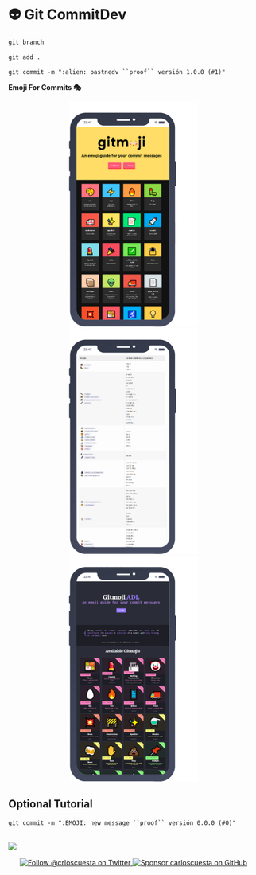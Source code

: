# 👽 Git CommitDev 

```
git branch 
```

```
git add .
```
```
git commit -m ":alien: bastnedv ``proof`` versión 1.0.0 (#1)"
```
**Emoji For Commits 🎭**
    <!----> 
  <div align="center"> 
    <a href="https://gitmoji.dev/" target="_blank" ><img src="/assets/img/gitmoji.png" width="260px" alt="" > </a>
    <a href="https://babakks.github.io/article/2020/07/03/emojis-in-git-commit-messages.html"target="_blank" ><img src="/assets/img/Emojis for Better.png"width="260px" alt=""></a>
    <a href="https://gitmoji.avaldigitallabs.com/"target="_blank" ><img src="/assets/img/gitmoji adl.png" width="260px"alt=""></a>
  </div>

**Optional Tutorial**
--
```
git commit -m ":EMOJI: new message ``proof`` versión 0.0.0 (#0)"
```
  <div align="center"> 
    <img src="https://res.cloudinary.com/e4datascience/image/upload/f_auto/g_auto/q_auto/gitmoji-hook.gif" width="800px" alt="">
  </div>
  

   <img src="https://user-images.githubusercontent.com/73097560/115834477-dbab4500-a447-11eb-908a-139a6edaec5c.gif">
  <!--Social Media and Sponsors-->  
  <p align="center">
  <a href="https://twitter.com/bastndev">
    <img src="https://user-images.githubusercontent.com/7629661/87821427-202e0280-c870-11ea-9e38-8c7c74856753.png" width="144" alt="Follow @crloscuesta on Twitter" title="Follow @crloscuesta on Twitter"  target="_blank">
  </a>

  <a href="https://github.com/sponsors/bastndev">
    <img src="https://user-images.githubusercontent.com/7629661/87821425-1f956c00-c870-11ea-9871-a76f99739501.png" width="156" alt="Sponsor carloscuesta on GitHub" title="Sponsor carloscuesta on GitHub"  target="_blank">
  </a>
</p>